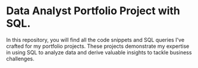 # Data Analyst Portfolio Project with SQL.
In this repository, you will find all the code snippets and SQL queries I've crafted for my portfolio projects. These projects demonstrate my expertise in using SQL to analyze data and derive valuable insights to tackle business challenges.
